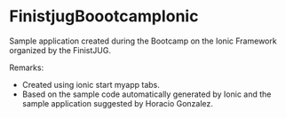 # FinistjugBoootcampIonic
Sample application created during the Bootcamp on the Ionic Framework organized by the FinistJUG.

Remarks:
* Created using ionic start myapp tabs.
* Based on the sample code automatically generated by Ionic and the sample application suggested by Horacio Gonzalez.
